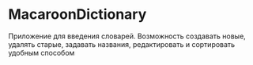 # MacaroonDictionary
Приложение для введения словарей. Возможность создавать новые, удалять старые, задавать названия, редактировать и сортировать удобным способом

